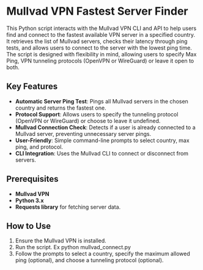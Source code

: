 # Mullvad VPN Fastest Server Finder
This Python script interacts with the Mullvad VPN CLI and API to help users find and connect to the fastest available VPN server in a specified country. It retrieves the list of Mullvad servers, checks their latency through ping tests, and allows users to connect to the server with the lowest ping time. The script is designed with flexibility in mind, allowing users to specify Max Ping, VPN tunneling protocols (OpenVPN or WireGuard) or leave it open to both.

## Key Features
- **Automatic Server Ping Test**: Pings all Mullvad servers in the chosen country and returns the fastest one.
- **Protocol Support**: Allows users to specify the tunneling protocol (OpenVPN or WireGuard) or choose to leave it undefined.
- **Mullvad Connection Check**: Detects if a user is already connected to a Mullvad server, preventing unnecessary server pings.
- **User-Friendly**: Simple command-line prompts to select country, max ping, and protocol.
- **CLI Integration**: Uses the Mullvad CLI to connect or disconnect from servers.

## Prerequisites
- **Mullvad VPN**
- **Python 3.x**
- **Requests library** for fetching server data.

## How to Use
1. Ensure the Mullvad VPN is installed.
2. Run the script. Ex python mullvad_connect.py
3. Follow the prompts to select a country, specify the maximum allowed ping (optional), and choose a tunneling protocol (optional).
